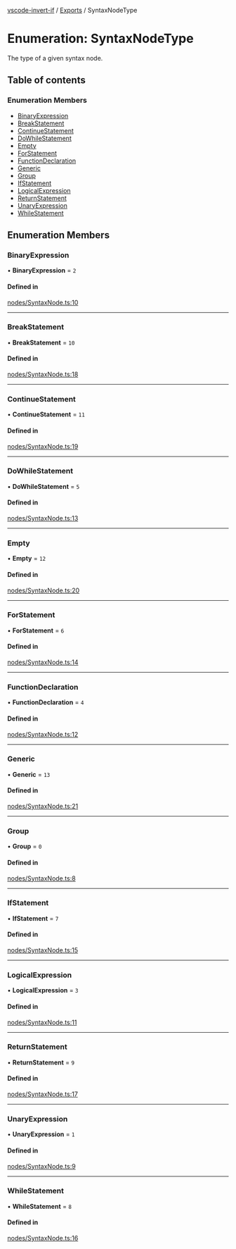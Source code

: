 [vscode-invert-if](../README.md) / [Exports](../modules.md) / SyntaxNodeType

# Enumeration: SyntaxNodeType

The type of a given syntax node.

## Table of contents

### Enumeration Members

- [BinaryExpression](SyntaxNodeType.md#binaryexpression)
- [BreakStatement](SyntaxNodeType.md#breakstatement)
- [ContinueStatement](SyntaxNodeType.md#continuestatement)
- [DoWhileStatement](SyntaxNodeType.md#dowhilestatement)
- [Empty](SyntaxNodeType.md#empty)
- [ForStatement](SyntaxNodeType.md#forstatement)
- [FunctionDeclaration](SyntaxNodeType.md#functiondeclaration)
- [Generic](SyntaxNodeType.md#generic)
- [Group](SyntaxNodeType.md#group)
- [IfStatement](SyntaxNodeType.md#ifstatement)
- [LogicalExpression](SyntaxNodeType.md#logicalexpression)
- [ReturnStatement](SyntaxNodeType.md#returnstatement)
- [UnaryExpression](SyntaxNodeType.md#unaryexpression)
- [WhileStatement](SyntaxNodeType.md#whilestatement)

## Enumeration Members

### BinaryExpression

• **BinaryExpression** = ``2``

#### Defined in

[nodes/SyntaxNode.ts:10](https://github.com/1nVitr0/plugin-vscode-invert-if/blob/d1df971/packages/api/src/nodes/SyntaxNode.ts#L10)

___

### BreakStatement

• **BreakStatement** = ``10``

#### Defined in

[nodes/SyntaxNode.ts:18](https://github.com/1nVitr0/plugin-vscode-invert-if/blob/d1df971/packages/api/src/nodes/SyntaxNode.ts#L18)

___

### ContinueStatement

• **ContinueStatement** = ``11``

#### Defined in

[nodes/SyntaxNode.ts:19](https://github.com/1nVitr0/plugin-vscode-invert-if/blob/d1df971/packages/api/src/nodes/SyntaxNode.ts#L19)

___

### DoWhileStatement

• **DoWhileStatement** = ``5``

#### Defined in

[nodes/SyntaxNode.ts:13](https://github.com/1nVitr0/plugin-vscode-invert-if/blob/d1df971/packages/api/src/nodes/SyntaxNode.ts#L13)

___

### Empty

• **Empty** = ``12``

#### Defined in

[nodes/SyntaxNode.ts:20](https://github.com/1nVitr0/plugin-vscode-invert-if/blob/d1df971/packages/api/src/nodes/SyntaxNode.ts#L20)

___

### ForStatement

• **ForStatement** = ``6``

#### Defined in

[nodes/SyntaxNode.ts:14](https://github.com/1nVitr0/plugin-vscode-invert-if/blob/d1df971/packages/api/src/nodes/SyntaxNode.ts#L14)

___

### FunctionDeclaration

• **FunctionDeclaration** = ``4``

#### Defined in

[nodes/SyntaxNode.ts:12](https://github.com/1nVitr0/plugin-vscode-invert-if/blob/d1df971/packages/api/src/nodes/SyntaxNode.ts#L12)

___

### Generic

• **Generic** = ``13``

#### Defined in

[nodes/SyntaxNode.ts:21](https://github.com/1nVitr0/plugin-vscode-invert-if/blob/d1df971/packages/api/src/nodes/SyntaxNode.ts#L21)

___

### Group

• **Group** = ``0``

#### Defined in

[nodes/SyntaxNode.ts:8](https://github.com/1nVitr0/plugin-vscode-invert-if/blob/d1df971/packages/api/src/nodes/SyntaxNode.ts#L8)

___

### IfStatement

• **IfStatement** = ``7``

#### Defined in

[nodes/SyntaxNode.ts:15](https://github.com/1nVitr0/plugin-vscode-invert-if/blob/d1df971/packages/api/src/nodes/SyntaxNode.ts#L15)

___

### LogicalExpression

• **LogicalExpression** = ``3``

#### Defined in

[nodes/SyntaxNode.ts:11](https://github.com/1nVitr0/plugin-vscode-invert-if/blob/d1df971/packages/api/src/nodes/SyntaxNode.ts#L11)

___

### ReturnStatement

• **ReturnStatement** = ``9``

#### Defined in

[nodes/SyntaxNode.ts:17](https://github.com/1nVitr0/plugin-vscode-invert-if/blob/d1df971/packages/api/src/nodes/SyntaxNode.ts#L17)

___

### UnaryExpression

• **UnaryExpression** = ``1``

#### Defined in

[nodes/SyntaxNode.ts:9](https://github.com/1nVitr0/plugin-vscode-invert-if/blob/d1df971/packages/api/src/nodes/SyntaxNode.ts#L9)

___

### WhileStatement

• **WhileStatement** = ``8``

#### Defined in

[nodes/SyntaxNode.ts:16](https://github.com/1nVitr0/plugin-vscode-invert-if/blob/d1df971/packages/api/src/nodes/SyntaxNode.ts#L16)
